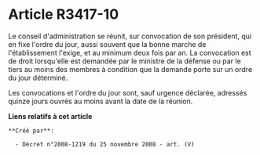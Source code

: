 # Article R3417-10

Le conseil d'administration se réunit, sur convocation de son président, qui en fixe l'ordre du jour, aussi souvent que la
bonne marche de l'établissement l'exige, et au minimum deux fois par an. La convocation est de droit lorsqu'elle est demandée
par le ministre de la défense ou par le tiers au moins des membres à condition que la demande porte sur un ordre du jour
déterminé.

Les convocations et l'ordre du jour sont, sauf urgence déclarée, adressés quinze jours ouvrés au moins avant la date de la
réunion.

**Liens relatifs à cet article**

	**Créé par**:

	  - Décret n°2008-1219 du 25 novembre 2008 - art. (V)
